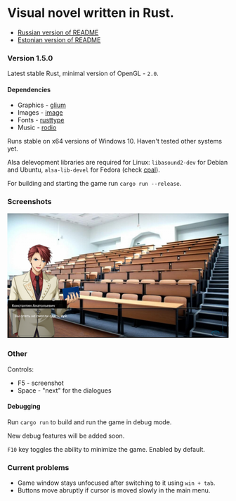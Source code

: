# Visual novel written in Rust.

 - [Russian version of README](https://github.com/Clomance/Visual-Novel/blob/master/README-RUS.MD)
 - [Estonian version of README](https://github.com/Clomance/Visual-Novel/blob/master/README-ET.MD)

### Version 1.5.0

Latest stable Rust, minimal version of OpenGL - `2.0`.

#### Dependencies
 - Graphics - [glium](https://github.com/glium/glium)
 - Images - [image](https://github.com/image-rs/image)
 - Fonts - [rusttype](https://gitlab.redox-os.org/redox-os/rusttype)
 - Music - [rodio](https://github.com/RustAudio/rodio)

Runs stable on x64 versions of Windows 10. Haven't tested other systems yet.

Alsa delevopment libraries are required for Linux: `libasound2-dev` for Debian and Ubuntu, `alsa-lib-devel` for Fedora (check [cpal](https://github.com/RustAudio/cpal)).

For building and starting the game run `cargo run --release`.

### Screenshots
![screenshot1](https://raw.githubusercontent.com/Clomance/Visual-Novel/master/screenshots/screenshot0.png)

### Other

Controls:
 - F5 - screenshot
 - Space - "next" for the dialogues

#### Debugging

Run `cargo run` to build and run the game in debug mode.

New debug features will be added soon.

`F10` key toggles the ability to minimize the game. Enabled by default.

### Current problems
 - Game window stays unfocused after switching to it using `win + tab`.
 - Buttons move abruptly if cursor is moved slowly in the main menu. 